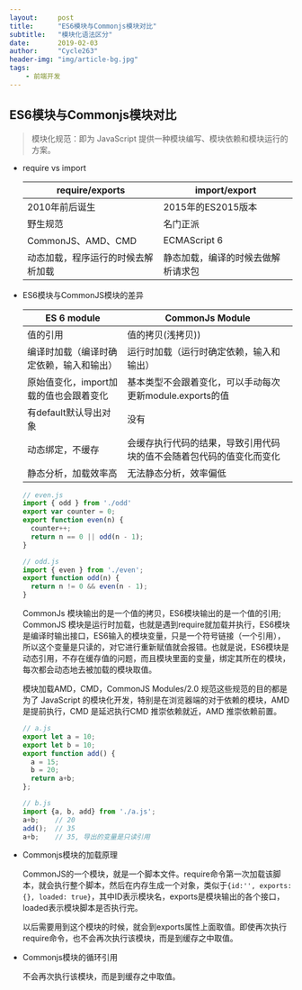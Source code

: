 ```yaml
---
layout:     post
title:      "ES6模块与Commonjs模块对比"
subtitle:   "模块化语法区分"
date:       2019-02-03
author:     "Cycle263"
header-img: "img/article-bg.jpg"
tags:
    - 前端开发
---
```


## ES6模块与Commonjs模块对比

  > 模块化规范：即为 JavaScript 提供一种模块编写、模块依赖和模块运行的方案。

* require vs import

  | require/exports | import/export |
  |-----------------|---------------|
  |  2010年前后诞生   | 2015年的ES2015版本 |
  |      野生规范     |    名门正派      |
  | CommonJS、AMD、CMD |   ECMAScript 6 |
  | 动态加载，程序运行的时候去解析加载 | 静态加载，编译的时候去做解析请求包 |


* ES6模块与CommonJS模块的差异

  |           ES 6 module       |         CommonJs Module          |
  |-----------------------------|----------------------------------|
  |          值的引用             |         值的拷贝(浅拷贝))          |
  |  编译时加载（编译时确定依赖，输入和输出） |  运行时加载（运行时确定依赖，输入和输出） |
  | 原始值变化，import加载的值也会跟着变化 | 基本类型不会跟着变化，可以手动每次更新module.exports的值 |
  |       有default默认导出对象     |             没有                 |
  |       动态绑定，不缓存       | 会缓存执行代码的结果，导致引用代码块的值不会随着包代码的值变化而变化 |
  |       静态分析，加载效率高        |         无法静态分析，效率偏低      |

  ```js
  // even.js
  import { odd } from './odd'
  export var counter = 0;
  export function even(n) {
    counter++;
    return n == 0 || odd(n - 1);
  }

  // odd.js
  import { even } from './even';
  export function odd(n) {
    return n != 0 && even(n - 1);
  }
  ```

  CommonJs 模块输出的是一个值的拷贝，ES6模块输出的是一个值的引用; CommonJS 模块是运行时加载，也就是遇到require就加载并执行，ES6模块是编译时输出接口，ES6输入的模块变量，只是一个符号链接（一个引用），所以这个变量是只读的，对它进行重新赋值就会报错。也就是说，ES6模块是动态引用，不存在缓存值的问题，而且模块里面的变量，绑定其所在的模块，每次都会动态地去被加载的模块取值。
  
  模块加载AMD，CMD，CommonJS Modules/2.0 规范这些规范的目的都是为了 JavaScript 的模块化开发，特别是在浏览器端的对于依赖的模块，AMD 是提前执行，CMD 是延迟执行CMD 推崇依赖就近，AMD 推崇依赖前置。

  ```js
  // a.js
  export let a = 10;
  export let b = 10;
  export function add() {
    a = 15;
    b = 20;
    return a+b;
  };

  // b.js
  import {a, b, add} from './a.js';
  a+b;    // 20
  add();  // 35
  a+b;    // 35, 导出的变量是只读引用
  ```

* Commonjs模块的加载原理

  CommonJS的一个模块，就是一个脚本文件。require命令第一次加载该脚本，就会执行整个脚本，然后在内存生成一个对象，类似于`{id:'', exports: {}, loaded: true}`，其中ID表示模块名，exports是模块输出的各个接口，loaded表示模块脚本是否执行完。

  以后需要用到这个模块的时候，就会到exports属性上面取值。即使再次执行require命令，也不会再次执行该模块，而是到缓存之中取值。

* Commonjs模块的循环引用

  不会再次执行该模块，而是到缓存之中取值。


